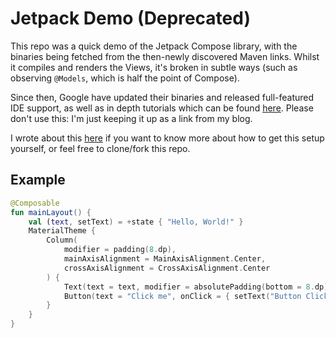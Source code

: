 # Jetpack Demo (Deprecated)

This repo was a quick demo of the Jetpack Compose library, with the binaries being fetched from the then-newly discovered Maven links. Whilst it compiles and renders the Views, it's broken in subtle ways (such as observing `@Models`, which is half the point of Compose).

Since then, Google have updated their binaries and released full-featured IDE support, as well as in depth tutorials which can be found [here](https://developer.android.com/jetpack/compose/tutorial). Please don't use this: I'm just keeping it up as a link from my blog.

I wrote about this [here](https://adambennett.dev/2019/10/jetpack-compose-now-on-maven/) if you want to know more about how to get this setup yourself, or feel free to clone/fork this repo. 

## Example

```kotlin
@Composable
fun mainLayout() {
    val (text, setText) = +state { "Hello, World!" }
    MaterialTheme {
        Column(
            modifier = padding(8.dp),
            mainAxisAlignment = MainAxisAlignment.Center,
            crossAxisAlignment = CrossAxisAlignment.Center
        ) {
            Text(text = text, modifier = absolutePadding(bottom = 8.dp))
            Button(text = "Click me", onClick = { setText("Button Clicked!") })
        }
    }
}
```
